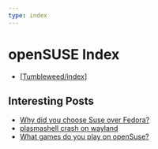 ```yaml
---
type: index
---
```


# openSUSE Index

- [[Tumbleweed/index]]

## Interesting Posts

- [Why did you choose Suse over Fedora?]( https://www.reddit.com/r/openSUSE/comments/10rk7wn/why_did_you_choose_suse_over_fedora/ )
- [plasmashell crash on wayland]( https://www.reddit.com/r/openSUSE/comments/10v0lxl/plasmashell_crash_on_wayland/ )
- [What games do you play on openSuse?]( https://www.reddit.com/r/openSUSE/comments/10ubemu/what_games_do_you_play_on_opensuse/ )

[//begin]: # "Autogenerated link references for markdown compatibility"
[Tumbleweed/index]: Tumbleweed/index.md "Tumbleweed Index"
[//end]: # "Autogenerated link references"
